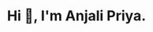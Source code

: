 <h1 align="center">Hi 👋, I'm Anjali Priya.</h1>
<h3 align="center" Always curious, always learning — building and breaking to grow every day..</h3>






